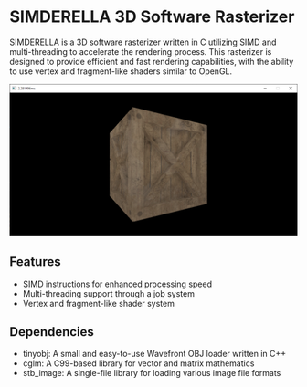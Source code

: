 SIMDERELLA 3D Software Rasterizer
=================================

SIMDERELLA is a 3D software rasterizer written in C utilizing SIMD and multi-threading to accelerate the rendering process. This rasterizer is designed to provide efficient and fast rendering capabilities, with the ability to use vertex and fragment-like shaders similar to OpenGL.

![cube](images\cube.PNG)

Features
--------
- SIMD instructions for enhanced processing speed
- Multi-threading support through a job system
- Vertex and fragment-like shader system

Dependencies
------------

- tinyobj: A small and easy-to-use Wavefront OBJ loader written in C++
- cglm: A C99-based library for vector and matrix mathematics
- stb_image: A single-file library for loading various image file formats
